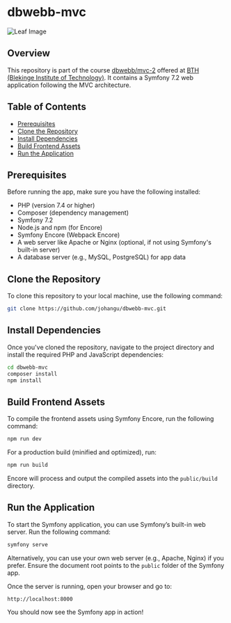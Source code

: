 # dbwebb-mvc

![Leaf Image](https://dbwebb.se/image/theme/leaf_256x256.png)

## Overview

This repository is part of the course [dbwebb/mvc-2](https://dbwebb.se/kurser/mvc-v2) offered at [BTH (Blekinge Institute of Technology)](https://www.bth.se). It contains a Symfony 7.2 web application following the MVC architecture.

## Table of Contents

- [Prerequisites](#prerequisites)
- [Clone the Repository](#clone-the-repository)
- [Install Dependencies](#install-dependencies)
- [Build Frontend Assets](#build-frontend-assets)
- [Run the Application](#run-the-application)

## Prerequisites

Before running the app, make sure you have the following installed:

- PHP (version 7.4 or higher)
- Composer (dependency management)
- Symfony 7.2
- Node.js and npm (for Encore)
- Symfony Encore (Webpack Encore)
- A web server like Apache or Nginx (optional, if not using Symfony's built-in server)
- A database server (e.g., MySQL, PostgreSQL) for app data

## Clone the Repository

To clone this repository to your local machine, use the following command:

```bash
git clone https://github.com/johangu/dbwebb-mvc.git
```

## Install Dependencies

Once you've cloned the repository, navigate to the project directory and install the required PHP and JavaScript dependencies:

```bash
cd dbwebb-mvc
composer install
npm install
```

## Build Frontend Assets

To compile the frontend assets using Symfony Encore, run the following command:

```bash
npm run dev
```

For a production build (minified and optimized), run:

```bash
npm run build
```

Encore will process and output the compiled assets into the `public/build` directory.

## Run the Application

To start the Symfony application, you can use Symfony’s built-in web server. Run the following command:

```bash
symfony serve
```

Alternatively, you can use your own web server (e.g., Apache, Nginx) if you prefer. Ensure the document root points to the `public` folder of the Symfony app.

Once the server is running, open your browser and go to:

```
http://localhost:8000
```

You should now see the Symfony app in action!

